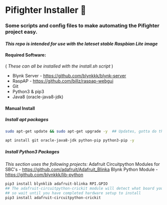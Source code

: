 # Pifighter Installer :rocket:

### Some scripts and config files to make automating the Pifighter project easy. 
#### _This repo is intended for use with the lateset stable Raspbian Lite image_
#### Required Software:
( _These can all be installed with the install.sh script_ )
* Blynk Server - https://github.com/blynkkk/blynk-server
* RaspAP - https://github.com/billz/raspap-webgui
* Git
* Python3 & pip3
* Java8 (oracle-java8-jdk)



#### Manual Install

##### Install apt packages
```bash
sudo apt-get update && sudo apt-get upgrade -y  ## Updates, gotta do them

apt install git oracle-java8-jdk python-pip python3-pip -y
```

##### Install Python3 Packages 
_This section uses the following projects:_
Adafruit Circuitpython Modules for SBC's - https://github.com/adafruit/Adafruit_Blinka
Blynk Python Module - https://github.com/blynkkk/lib-python

```bash
pip3 install blynklib adafruit-blinka RPI.GPIO 
## The adafruit-circuitpython-crickit module will detect what board you are using
## so wait until you have completed hardware setup to install
pip3 install adafruit-circuitpython-crickit
```
